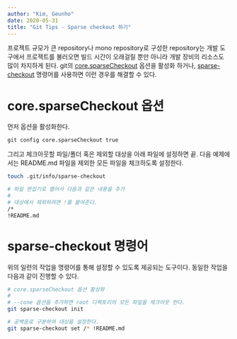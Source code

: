 ```yaml
---
author: "Kim, Geunho"
date: 2020-05-31
title: "Git Tips - Sparse checkout 하기"
---
```


프로젝트 규모가 큰 repository나 mono repository로 구성한 repository는 개발 도구에서 프로젝트를 불러오면 빌드 시간이 오래걸릴 뿐만 아니라 개발 장비의 리소스도 많이 차지하게 된다.
git의 [core.sparseCheckout](https://git-scm.com/docs/git-read-tree#_sparse_checkout) 옵션을 활성화 하거나, [sparse-checkout](https://git-scm.com/docs/git-sparse-checkout) 명령어를 사용하면 이런 경우를 해결할 수 있다.

# core.sparseCheckout 옵션
먼저 옵션을 활성화한다.
```
git config core.sparseCheckout true
```

그리고 체크아웃할 파일/폴더 혹은 제외할 대상을 아래 파일에 설정하면 끝.
다음 예제에서는 README.md 파일을 제외한 모든 파일을 체크하도록 설정한다.
```bash
touch .git/info/sparse-checkout

# 파일 편집기로 열어서 다음과 같은 내용을 추가
# 
# 대상에서 제외하려면 !를 붙여준다.
/* 
!README.md
```

# sparse-checkout 명령어
위의 일련의 작업을 명령어를 통해 설정할 수 있도록 제공되는 도구이다. 
동일한 작업을 다음과 같이 진행할 수 있다.
```bash
# core.sparseCheckout 옵션 활성화
# 
# --cone 옵션을 추가하면 root 디렉토리의 모든 파일을 체크아웃 한다.
git sparse-checkout init 

# 공백응로 구분하여 대상을 설정한다.
git sparse-checkout set /* !README.md
```


